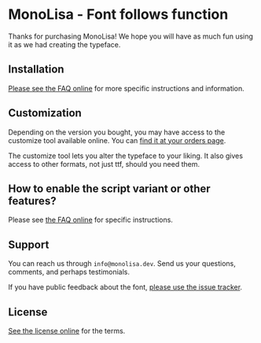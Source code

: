 # MonoLisa - Font follows function

Thanks for purchasing MonoLisa! We hope you will have as much fun using it as we had creating the typeface.

## Installation

[Please see the FAQ online](https://www.monolisa.dev/faq#how-to-install-the-typeface) for more specific instructions and information.

## Customization

Depending on the version you bought, you may have access to the customize tool available online. You can [find it at your orders page](https://www.monolisa.dev/orders).

The customize tool lets you alter the typeface to your liking. It also gives access to other formats, not just ttf, should you need them.

## How to enable the script variant or other features?

Please see [the FAQ online](https://www.monolisa.dev/faq#how-to-enable-alternate-zero-stylistic-sets-and-the-script-variant) for specific instructions.

## Support

You can reach us through `info@monolisa.dev`. Send us your questions, comments, and perhaps testimonials.

If you have public feedback about the font, [please use the issue tracker](https://github.com/MonoLisaFont/feedback/issues).

## License

[See the license online](https://www.monolisa.dev/license) for the terms.
